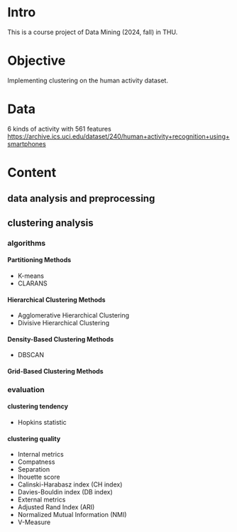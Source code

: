# Intro
This is a course project of Data Mining (2024, fall) in THU.
# Objective
Implementing clustering on the human activity dataset.
# Data
6 kinds of activity with 561 features
https://archive.ics.uci.edu/dataset/240/human+activity+recognition+using+smartphones
# Content
## data analysis and preprocessing
## clustering analysis
### algorithms
#### Partitioning Methods
- K-means
- CLARANS
#### Hierarchical Clustering Methods
- Agglomerative Hierarchical Clustering
- Divisive Hierarchical Clustering 
#### Density-Based Clustering Methods
- DBSCAN
#### Grid-Based Clustering Methods
### evaluation 
#### clustering tendency
- Hopkins statistic
#### clustering quality
- Internal metrics
-   Compatness
-   Separation
-   lhouette score
-   Calinski-Harabasz index (CH index)
-   Davies-Bouldin index (DB index)
- External metrics
-   Adjusted Rand Index (ARI)
-   Normalized Mutual Information (NMI)
-   V-Measure
